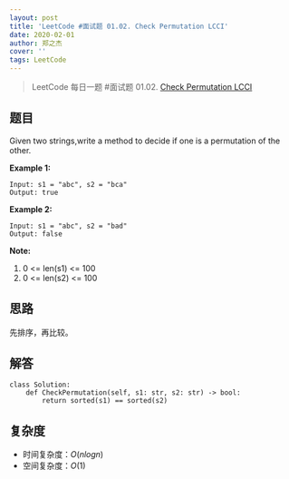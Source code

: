 ```yaml
---
layout: post
title: 'LeetCode #面试题 01.02. Check Permutation LCCI'
date: 2020-02-01
author: 郑之杰
cover: ''
tags: LeetCode
---
```


> LeetCode 每日一题 #面试题 01.02. [Check Permutation LCCI](https://leetcode-cn.com/problems/check-permutation-lcci/)

## 题目
Given two strings,write a method to decide if one is a permutation of the other.

**Example 1:**
```
Input: s1 = "abc", s2 = "bca"
Output: true
```

**Example 2:**
```
Input: s1 = "abc", s2 = "bad"
Output: false
```

**Note:**
1. 0 <= len(s1) <= 100
2. 0 <= len(s2) <= 100

## 思路
先排序，再比较。

## 解答
```
class Solution:
    def CheckPermutation(self, s1: str, s2: str) -> bool:
        return sorted(s1) == sorted(s2)
```

## 复杂度
- 时间复杂度：$O(nlogn)$
- 空间复杂度：$O(1)$